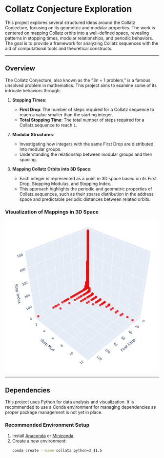 # **Collatz Conjecture Exploration**

This project explores several structured ideas around the Collatz Conjecture, focusing on its geometric and modular properties. The work is centered on mapping Collatz orbits into a well-defined space, revealing patterns in stopping times, modular relationships, and periodic behaviors. The goal is to provide a framework for analyzing Collatz sequences with the aid of computational tools and theoretical constructs.

---

## **Overview**

The Collatz Conjecture, also known as the "3n + 1 problem," is a famous unsolved problem in mathematics. This project aims to examine some of its intricate behaviors through:

1. **Stopping Times**:

   - **First Drop**: The number of steps required for a Collatz sequence to reach a value smaller than the starting integer.
   - **Total Stopping Time**: The total number of steps required for a Collatz sequence to reach `1`.

2. **Modular Structures**:

   - Investigating how integers with the same First Drop are distributed into modular groups.
   - Understanding the relationship between modular groups and their spacing.

3. **Mapping Collatz Orbits into 3D Space**:
   - Each integer is represented as a point in 3D space based on its First Drop, Stopping Modulus, and Stopping Index.
   - This approach highlights the periodic and geometric properties of Collatz sequences, such as their sparse distribution in the address space and predictable periodic distances between related orbits.

### Visualization of Mappings in 3D Space

![Collatz Address Space](./images/collatz_address_space_r3.png)

---

## **Dependencies**

This project uses Python for data analysis and visualization. It is recommended to use a Conda environment for managing dependencies as proper package management is not yet in place.

### **Recommended Environment Setup**

1. Install [Anaconda](https://www.anaconda.com/) or [Miniconda](https://docs.conda.io/en/latest/miniconda.html).
2. Create a new environment:
   ```bash
   conda create --name collatz python=3.11.5
   ```
